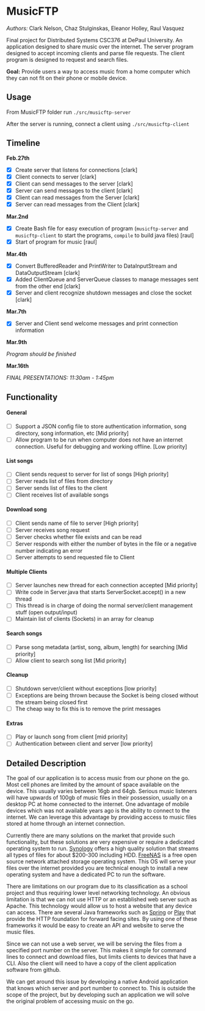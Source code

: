 # MusicFTP
*Authors:* Clark Nelson, Chaz Stulginskas, Eleanor Holley, Raul Vasquez

Final project for Distributed Systems CSC376 at DePaul University. An application designed to share music over the internet. The server program designed to accept incoming clients and parse file requests. The client program is designed to request and search files.

**Goal:** Provide users a way to access music from a home computer which they can not fit on their phone or mobile device.

## Usage

From MusicFTP folder run `./src/musicftp-server`

After the server is running, connect a client using `./src/musicftp-client`

## Timeline

**Feb.27th**

- [X] Create server that listens for connections [clark]
- [X] Client connects to server [clark]
- [X] Client can send messages to the server [clark]
- [X] Server can send messages to the client [clark]
- [X] Client can read messages from the Server [clark]
- [X] Server can read messages from the Client [clark]

**Mar.2nd**

- [X] Create Bash file for easy execution of program (`musicftp-server` and `musicftp-client` to start the programs, `compile` to build java files) [raul]
- [X] Start of program for music [raul]

**Mar.4th**

- [X] Convert BufferedReader and PrintWriter to DataInputStream and DataOutputStream [clark]
- [X] Added ClientQueue and ServerQueue classes to manage messages sent from the other end [clark]
- [X] Server and client recognize shutdown messages and close the socket [clark]

**Mar.7th**

- [X] Server and Client send welcome messages and print connection information

**Mar.9th**

*Program should be finished*

**Mar.16th**

*FINAL PRESENTATIONS: 11:30am - 1:45pm*

## Functionality

#### General

- [ ] Support a JSON config file to store authentication information, song directory, song information, etc [Mid priority]
- [ ] Allow program to be run when computer does not have an internet connection. Useful for debugging and working offline. [Low priority]

#### List songs

- [ ] Client sends request to server for list of songs [High priority]
- [ ] Server reads list of files from directory
- [ ] Server sends list of files to the client
- [ ] Client receives list of available songs

#### Download song

- [ ] Client sends name of file to server [High priority]
- [ ] Server receives song request
- [ ] Server checks whether file exists and can be read
- [ ] Server responds with either the number of bytes in the file or a negative number indicating an error
- [ ] Server attempts to send requested file to Client

#### Multiple Clients

- [ ] Server launches new thread for each connection accepted [Mid priority]
- [ ] Write code in Server.java that starts ServerSocket.accept() in a new thread
- [ ] This thread is in charge of doing the normal server/client management stuff (open output/input)
- [ ] Maintain list of clients (Sockets) in an array for cleanup

#### Search songs

- [ ] Parse song metadata (artist, song, album, length) for searching [Mid priority]
- [ ] Allow client to search song list [Mid priority]

#### Cleanup

- [ ] Shutdown server/client without exceptions [low priority]
- [ ] Exceptions are being thrown because the Socket is being closed without the stream being closed first
- [ ] The cheap way to fix this is to remove the print messages

#### Extras

- [ ] Play or launch song from client [mid priority]
- [ ] Authentication between client and server [low priority]

## Detailed Description

The goal of our application is to access music from our phone on the go. Most cell phones are limited by the amount of space available on the device. This usually varies between 16gb and 64gb. Serious music listeners will have upwards of 100gb of music files in their possession, usually on a desktop PC at home connected to the internet. One advantage of mobile devices which was not available years ago is the ability to connect to the internet. We can leverage this advantage by providing access to music files stored at home through an internet connection.

Currently there are many solutions on the market that provide such functionality, but these solutions are very expensive or require a dedicated operating system to run. [Synology](https://www.synology.com/en-us/products/DS115j) offers a high quality solution that streams all types of files for about $200-300 including HDD. [FreeNAS](http://www.freenas.org/) is a free open source network attached storage operating system. This OS will serve your files over the internet provided you are technical enough to install a new operating system and have a dedicated PC to run the software.

There are limitations on our program due to its classification as a school project and thus requiring lower level networking technology. An obvious limitation is that we can not use HTTP or an established web server such as Apache. This technology would allow us to host a website that any device can access. There are several Java frameworks such as [Spring](https://spring.io/) or [Play](https://www.playframework.com/) that provide the HTTP foundation for forward facing sites. By using one of these frameworks it would be easy to create an API and website to serve the music files.

Since we can not use a web server, we will be serving the files from a specified port number on the server. This makes it simple for command lines to connect and download files, but limits clients to devices that have a CLI. Also the client will need to have a copy of the client application software from github.

We can get around this issue by developing a native Android application that knows which server and port number to connect to. This is outside the scope of the project, but by developing such an application we will solve the original problem of accessing music on the go.
